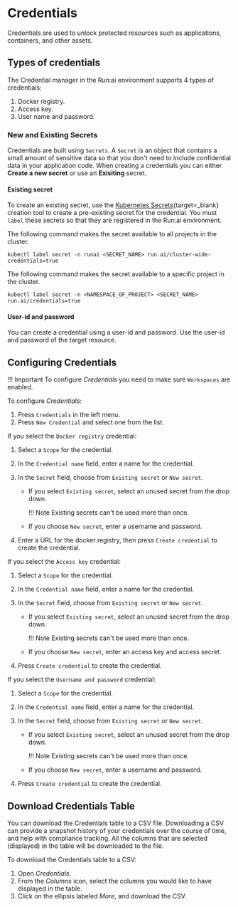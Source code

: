 # Credentials

Credentials are used to unlock protected resources such as applications, containers, and other assets.

## Types of credentials

The Credential manager in the Run:ai environment supports 4 types of credentials:

1. Docker registry.
2. Access key.
3. User name and password.
<!-- 4. [Kubernetes Secrets](https://kubernetes.io/docs/concepts/configuration/secret){target=_blank}.
-->

### New and Existing Secrets

Credentials are built using `Secrets`. A `Secret` is an object that contains a small amount of sensitive data so that you don't need to include confidential data in your application code. When creating a credentials you can either **Create a new secret** or use an **Exisiting** secret.

#### Existing secret

To create an existing secret, use the [Kubernetes Secrets](https://kubernetes.io/docs/concepts/configuration/secret/#working-with-secrets){target=_blank}
creation tool to create a pre-existing secret for the credential. You must `label` these secrets so that they are registered in the Run:ai environment.

The following command makes the secret available to all projects in the cluster.

```console
kubectl label secret -n runai <SECRET_NAME> run.ai/cluster-wide-credentials=true
```

The following command makes the secret available to a specific project in the cluster.

```console
kubectl label secret -n <NAMESPACE_OF_PROJECT> <SECRET_NAME> run.ai/credentials=true
```

#### User-id and password

You can create a credential using a user-id and password. Use the user-id and password of the target resource.

## Configuring Credentials

!!! Important
    To configure *Credentials* you need to make sure `Workspaces` are enabled.
<!-- 2. Target resource user-id and password for creating a secret in the UI.
1. Configured pre-existing secrets with the applicable `label`.
-->
To configure *Credentials*:

1. Press `Credentials` in the left menu.
2. Press `New Credential` and select one from the list.

If you select the `Docker registry` credential:

1. Select a `Scope` for the credential.
2. In the `Credential name` field, enter a name for the credential.
3. In the `Secret` field, choose from `Existing secret` or `New secret`.

      * If you select `Existing secret`, select an unused secret from the drop down.
  
        !!! Note
            Existing secrets can't be used more than once.

      * If you choose `New secret`, enter a username and password.

4. Enter a URL for the docker registry, then press `Create credential` to create the credential.

If you select the `Access key` credential:

1. Select a `Scope` for the credential.
2. In the `Credential name` field, enter a name for the credential.
3. In the `Secret` field, choose from `Existing secret` or `New secret`.

      * If you select `Existing secret`, select an unused secret from the drop down.

        !!! Note
            Existing secrets can't be used more than once.  

      * If you choose `New secret`, enter an access key and access secret.

4. Press `Create credential` to create the credential.

If you select the `Username and password` credential:

1. Select a `Scope` for the credential.
2. In the `Credential name` field, enter a name for the credential.
3. In the `Secret` field, choose from `Existing secret` or `New secret`.

      * If you select `Existing secret`, select an unused secret from the drop down.
  
        !!! Note
            Existing secrets can't be used more than once.

      * If you choose `New secret`, enter a username and password.

4. Press `Create credential` to create the credential.

## Download Credentials Table

You can download the Credentials table to a CSV file. Downloading a CSV can provide a snapshot history of your credentials over the course of time, and help with compliance tracking. All the columns that are selected (displayed) in the table will be downloaded to the file.

To download the Credentials table to a CSV:
1. Open *Credentials*.
2. From the *Columns* icon, select the columns you would like to have displayed in the table.
3. Click on the ellipsis labeled *More*, and download the CSV.
